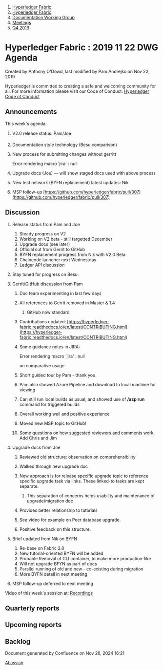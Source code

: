 1. [Hyperledger Fabric](index.html)
2. [Hyperledger Fabric](Hyperledger-Fabric_22839309.html)
3. [Documentation Working Group](Documentation-Working-Group_22839782.html)
4. [Meetings](Meetings_22839778.html)
5. [Q4 2019](Q4-2019_22841301.html)

# Hyperledger Fabric : 2019 11 22 DWG Agenda

Created by Anthony O'Dowd, last modified by Pam Andrejko on Nov 22, 2019

Hyperledger is committed to creating a safe and welcoming community for all. For more information please visit our Code of Conduct: [Hyperledger Code of Conduct](https://lf-hyperledger.atlassian.net/wiki/spaces/HYP/pages/19595281/Hyperledger+Code+of+Conduct)

## Announcements

This week's agenda:

1. V2.0 release status: Pam/Joe
2. Documentation style technology (Besu comparison)
   
3. New process for submitting changes without gerritt
   
   Error rendering macro 'jira' : null
4. Upgrade docs (Joe) — will show staged docs used with above process
5. New test network (BYFN replacement) latest updates: Nik
6. MSP follow-up [https://github.com/hyperledger/fabric/pull/307](https://github.com/hyperledger/fabric/pull/307)

## Discussion

1. Release status from Pam and Joe
   
   1. Steady progress on V2
   2. Working on V2 beta - still targetted December
   3. Upgrade docs (see later)
   4. Official cut from Gerrit to GitHub
   5. BYFN replacement progress from Nik with V2.0 Beta
   6. Chaincode launcher next Wednestday
   7. Ledger API discussion
2. Stay tuned for progress on Besu.
3. Gerrit/GitHub discussion from Pam
   
   01. Doc team experimenting in last few days
   02. All references to Gerrit removed in Master &amp; 1.4
       
       1. GitHub now standard
   03. Contributions updated: [https://hyperledger-fabric.readthedocs.io/en/latest/CONTRIBUTING.html](https://hyperledger-fabric.readthedocs.io/en/latest/CONTRIBUTING.html)
   04. Some guidance notes in JIRA: 
       
       Error rendering macro 'jira' : null
       
       on comparative usage
   05. Short guided tour by Pam - thank you.
   06. Pam also showed Azure Pipeline and download to local machine for viewing
   07. Can still run local builds as usual, and showed use of **/azp run** command for triggered builds
   08. Overall working well and positive experience
   09. Moved new MSP topic to GitHub!
   10. Some questions on how suggested reviewers and comments work. Add Chris and Jim
4. Upgrade docs from Joe
   
   1. Reviewed old structure: observation on comprehensibility
   2. Walked through new upgrade doc
   3. New approach is for release specific upgrade topic to reference specific upgrade task via links. These linked-to tasks are kept separate.
      
      1. This separation of concerns helps usability and maintenance of upgrade/migration doc
   4. Provides better relationship to tutorials
   5. See video for example on Peer database upgrade.
   6. Positive feedback on this structure.
5. Brief updated from Nik on BYFN
   
   1. Re-base on Fabric 2.0
   2. New tutorial-oriented BYFN will be added
   3. Probable Removal of CLI container, to make more production-like
   4. Will not upgrade BFYN as part of docs
   5. Parallel running of old and new - co-existing during migration
   6. More BYFN detail in next meeting
6. MSP follow-up deferred to next meeting

Video of this week's session at: [Recordings](https://lf-hyperledger.atlassian.net/wiki/display/fabric/Recordings)

## Quarterly reports

## Upcoming reports

## Backlog

Document generated by Confluence on Nov 26, 2024 16:21

[Atlassian](http://www.atlassian.com/)
